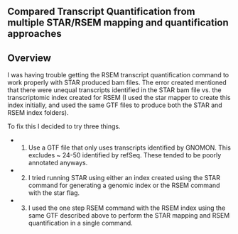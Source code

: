 ## Compared Transcript Quantification from multiple STAR/RSEM mapping and quantification approaches

## Overview
I was having trouble getting the RSEM transcript quantification command to work properly with STAR produced bam files. The error created mentioned that there were unequal transcripts identified in the STAR bam file vs. the transcriptomic index created for RSEM (I used the star mapper to create this index initially, and used the same GTF files to produce both the STAR and RSEM index folders). 

To fix this I decided to try three things. 

* 1) Use a GTF file that only uses transcripts identified by GNOMON. This excludes ~ 24-50 identified by refSeq. These tended to be poorly annotated anyways.

* 2) I tried running STAR using either an index created using the STAR command for generating a genomic index or the RSEM command with the star flag. 

* 3) I used the one step RSEM command with the RSEM index using the same GTF described above to perform the STAR mapping and RSEM quantification in a single command.

![]()
